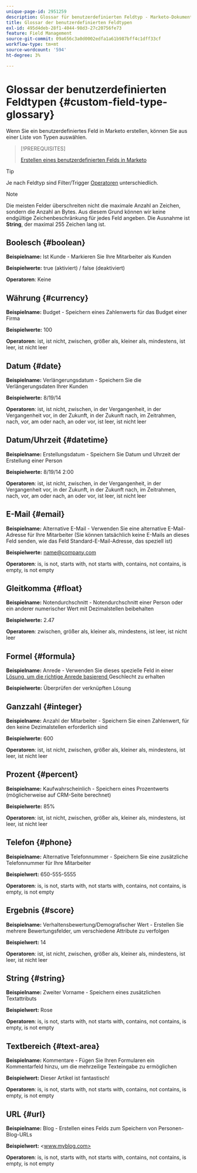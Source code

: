```yaml
---
unique-page-id: 2951259
description: Glossar für benutzerdefinierten Feldtyp - Marketo-Dokumente - Produktdokumentation
title: Glossar der benutzerdefinierten Feldtypen
exl-id: 495d4deb-28f1-4044-98d3-27c20756fe73
feature: Field Management
source-git-commit: 09a656c3a0d0002edfa1a61b987bff4c1dff33cf
workflow-type: tm+mt
source-wordcount: '594'
ht-degree: 3%

---
```


# Glossar der benutzerdefinierten Feldtypen {#custom-field-type-glossary}

Wenn Sie ein benutzerdefiniertes Feld in Marketo erstellen, können Sie aus einer Liste von Typen auswählen.

>[!PREREQUISITES]
>
>[Erstellen eines benutzerdefinierten Felds in Marketo](/help/marketo/product-docs/administration/field-management/create-a-custom-field-in-marketo.md)

>[!TIP]
>
>Je nach Feldtyp sind Filter/Trigger [Operatoren](/help/marketo/product-docs/core-marketo-concepts/smart-lists-and-static-lists/creating-a-smart-list/smart-list-filter-operators-glossary.md) unterschiedlich.

>[!NOTE]
>
>Die meisten Felder überschreiten nicht die maximale Anzahl an Zeichen, sondern die Anzahl an Bytes. Aus diesem Grund können wir keine endgültige Zeichenbeschränkung für jedes Feld angeben. Die Ausnahme ist **String**, der maximal 255 Zeichen lang ist.

## Boolesch {#boolean}

**Beispielname:** Ist Kunde - Markieren Sie Ihre Mitarbeiter als Kunden

**Beispielwerte:** true (aktiviert) / false (deaktiviert)

**Operatoren**: Keine

## Währung {#currency}

**Beispielname:** Budget - Speichern eines Zahlenwerts für das Budget einer Firma

**Beispielwerte:** 100

**Operatoren**: ist, ist nicht, zwischen, größer als, kleiner als, mindestens, ist leer, ist nicht leer

## Datum {#date}

**Beispielname:** Verlängerungsdatum - Speichern Sie die Verlängerungsdaten Ihrer Kunden

**Beispielwerte:** 8/19/14

**Operatoren**: ist, ist nicht, zwischen, in der Vergangenheit, in der Vergangenheit vor, in der Zukunft, in der Zukunft nach, im Zeitrahmen, nach, vor, am oder nach, an oder vor, ist leer, ist nicht leer

## Datum/Uhrzeit {#datetime}

**Beispielname:** Erstellungsdatum - Speichern Sie Datum und Uhrzeit der Erstellung einer Person

**Beispielwerte:** 8/19/14 2:00

**Operatoren**: ist, ist nicht, zwischen, in der Vergangenheit, in der Vergangenheit vor, in der Zukunft, in der Zukunft nach, im Zeitrahmen, nach, vor, am oder nach, an oder vor, ist leer, ist nicht leer

## E-Mail {#email}

**Beispielname:** Alternative E-Mail - Verwenden Sie eine alternative E-Mail-Adresse für Ihre Mitarbeiter (Sie können tatsächlich keine E-Mails an dieses Feld senden, wie das Feld Standard-E-Mail-Adresse, das speziell ist)

**Beispielwerte:** <name@company.com>

**Operatoren**: is, is not, starts with, not starts with, contains, not contains, is empty, is not empty

## Gleitkomma {#float}

**Beispielname:** Notendurchschnitt - Notendurchschnitt einer Person oder ein anderer numerischer Wert mit Dezimalstellen beibehalten

**Beispielwerte:** 2.47

**Operatoren**: zwischen, größer als, kleiner als, mindestens, ist leer, ist nicht leer

## Formel {#formula}

**Beispielname:** Anrede - Verwenden Sie dieses spezielle Feld in einer [Lösung, um die richtige Anrede basierend ](/help/marketo/product-docs/administration/field-management/create-and-use-a-concatenated-string-formula-field.md) Geschlecht zu erhalten

**Beispielwerte:** Überprüfen der verknüpften Lösung

## Ganzzahl {#integer}

**Beispielname:** Anzahl der Mitarbeiter - Speichern Sie einen Zahlenwert, für den keine Dezimalstellen erforderlich sind

**Beispielwerte:** 600

**Operatoren**: ist, ist nicht, zwischen, größer als, kleiner als, mindestens, ist leer, ist nicht leer

## Prozent {#percent}

**Beispielname:** Kaufwahrscheinlich - Speichern eines Prozentwerts (möglicherweise auf CRM-Seite berechnet)

**Beispielwerte:** 85%

**Operatoren**: ist, ist nicht, zwischen, größer als, kleiner als, mindestens, ist leer, ist nicht leer

## Telefon {#phone}

**Beispielname:** Alternative Telefonnummer - Speichern Sie eine zusätzliche Telefonnummer für Ihre Mitarbeiter

**Beispielwert:** 650-555-5555

**Operatoren**: is, is not, starts with, not starts with, contains, not contains, is empty, is not empty

## Ergebnis {#score}

**Beispielname:** Verhaltensbewertung/Demografischer Wert - Erstellen Sie mehrere Bewertungsfelder, um verschiedene Attribute zu verfolgen

**Beispielwert:** 14

**Operatoren**: ist, ist nicht, zwischen, größer als, kleiner als, mindestens, ist leer, ist nicht leer

## String {#string}

**Beispielname:** Zweiter Vorname - Speichern eines zusätzlichen Textattributs

**Beispielwert:** Rose

**Operatoren**: is, is not, starts with, not starts with, contains, not contains, is empty, is not empty

## Textbereich {#text-area}

**Beispielname:** Kommentare - Fügen Sie Ihren Formularen ein Kommentarfeld hinzu, um die mehrzeilige Texteingabe zu ermöglichen

**Beispielwert:** Dieser Artikel ist fantastisch!

**Operatoren**: is, is not, starts with, not starts with, contains, not contains, is empty, is not empty

## URL {#url}

**Beispielname:** Blog - Erstellen eines Felds zum Speichern von Personen-Blog-URLs

**Beispielwert:** &lt;www.myblog.com>

**Operatoren**: is, is not, starts with, not starts with, contains, not contains, is empty, is not empty
